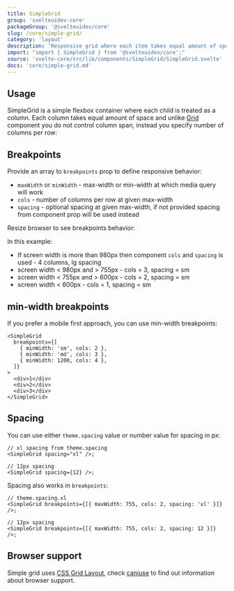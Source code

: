 ```yaml
---
title: SimpleGrid
group: 'svelteuidev-core'
packageGroup: '@svelteuidev/core'
slug: /core/simple-grid/
category: 'layout'
description: 'Responsive grid where each item takes equal amount of space'
import: "import { SimpleGrid } from '@svelteuidev/core';"
source: 'svelte-core/src/lib/components/SimpleGrid/SimpleGrid.svelte'
docs: 'core/simple-grid.md'
---
```


<script>
    import { Demo, SimpleGridDemos } from '@svelteuidev/demos';
    import { Heading } from 'components';
</script>

<Heading />

## Usage

SimpleGrid is a simple flexbox container where each child is treated as a column. Each column takes equal amount of space and unlike [Grid](/core/grid/) component you do not control column span, instead you specify number of columns per row:

<Demo demo={SimpleGridDemos.configurator} />

## Breakpoints

Provide an array to `breakpoints` prop to define responsive behavior:

- `maxWidth` or `minWidth` - max-width or min-width at which media query will work
- `cols` - number of columns per row at given max-width
- `spacing` - optional spacing at given max-width, if not provided spacing from component prop will be used instead

Resize browser to see breakpoints behavior:

<Demo demo={SimpleGridDemos.breakpoints} />

In this example:

- If screen width is more than 980px then component `cols` and `spacing` is used - 4 columns, lg spacing
- screen width < 980px and > 755px - cols = 3, spacing = sm
- screen width < 755px and > 600px - cols = 2, spacing = sm
- screen width < 600px - cols = 1, spacing = sm

## min-width breakpoints

If you prefer a mobile first approach, you can use min-width breakpoints:

```svelte
<SimpleGrid
  breakpoints={[
    { minWidth: 'sm', cols: 2 },
    { minWidth: 'md', cols: 3 },
    { minWidth: 1200, cols: 4 },
  ]}
>
  <div>1</div>
  <div>2</div>
  <div>3</div>
</SimpleGrid>
```

## Spacing

You can use either `theme.spacing` value or number value for spacing in px:

```svelte
// xl spacing from theme.spacing
<SimpleGrid spacing="xl" />;

// 12px spacing
<SimpleGrid spacing={12} />;
```

Spacing also works in `breakpoints`:

```svelte
// theme.spacing.xl
<SimpleGrid breakpoints={[{ maxWidth: 755, cols: 2, spacing: 'xl' }]} />;

// 12px spacing
<SimpleGrid breakpoints={[{ maxWidth: 755, cols: 2, spacing: 12 }]} />;
```

## Browser support

Simple grid uses [CSS Grid Layout](https://developer.mozilla.org/en-US/docs/Web/CSS/CSS_Grid_Layout),
check [caniuse](https://caniuse.com/css-grid) to find out information about browser support.